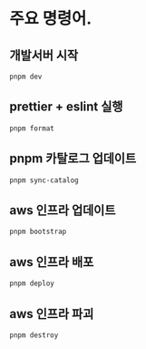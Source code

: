 # 주요 명령어.

## 개발서버 시작
```shell
pnpm dev
```

## prettier + eslint 실행
```shell
pnpm format
```

## pnpm 카탈로그 업데이트
```shell
pnpm sync-catalog
```

## aws 인프라 업데이트
```shell
pnpm bootstrap
```

## aws 인프라 배포
```shell
pnpm deploy
```

## aws 인프라 파괴
```shell
pnpm destroy
```